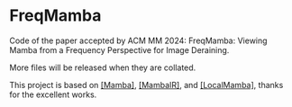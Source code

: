  # FreqMamba
 Code of the paper accepted by ACM MM 2024: FreqMamba: Viewing Mamba from a Frequency Perspective for Image Deraining.

 More files will be released when they are collated.

 This project is based on [[Mamba]](https://github.com/state-spaces/mamba), [[MambaIR]](https://github.com/csguoh/MambaIR), and [[LocalMamba]](https://github.com/hunto/LocalMamba), thanks for the excellent works.
